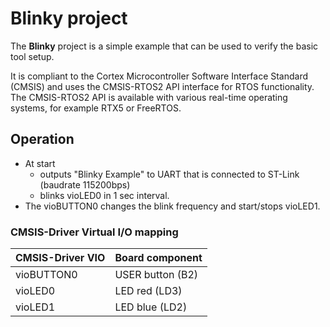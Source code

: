 # Blinky project

The **Blinky** project is a simple example that can be used to verify the
basic tool setup.

It is compliant to the Cortex Microcontroller Software Interface Standard (CMSIS)
and uses the CMSIS-RTOS2 API interface for RTOS functionality. The CMSIS-RTOS2 API
is available with various real-time operating systems, for example RTX5 or FreeRTOS.

## Operation

- At start
  - outputs "Blinky Example" to UART that is connected to ST-Link (baudrate 115200bps)
  - blinks vioLED0 in 1 sec interval.
- The vioBUTTON0 changes the blink frequency and start/stops vioLED1.

### CMSIS-Driver Virtual I/O mapping

| CMSIS-Driver VIO      | Board component
|:----------------------|:--------------------------------------
| vioBUTTON0            | USER button (B2)
| vioLED0               | LED red     (LD3)
| vioLED1               | LED blue    (LD2)

